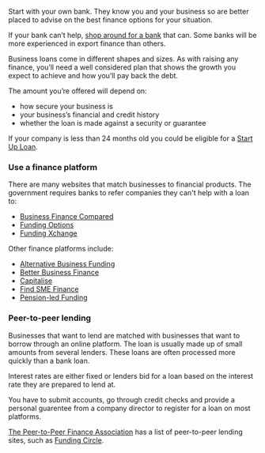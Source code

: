 Start with your own bank. They know you and your business so are better placed to advise on the best finance options for your situation. 

If your bank can&rsquo;t help, [shop around for a bank](http://www.businessbankinginsight.co.uk "Compare business banking products and services with Business Banking Insight's impartial rating system") that can. Some banks will be more experienced in export finance than others. 

Business loans come in different shapes and sizes. As with raising any finance, you&rsquo;ll need a well considered plan that shows the growth you expect to achieve and how you&rsquo;ll pay back the debt.

The amount you’re offered will depend on:

- how secure your business is
- your business’s financial and credit history
- whether the loan is made against a security or guarantee 

If your company is less than 24 months old you could be eligible for a [Start Up Loan](https://www.gov.uk/apply-start-up-loan "Apply for a Start Up Loan").

### Use a finance platform

There are many websites that match businesses to financial products. The government requires banks to refer companies they can't help with a loan to:

* [Business Finance Compared](https://www.businessfinancecompared.com/ "Business Finance Compared")
* [Funding Options](https://exporting.fundingoptions.com/ "Funding Options")
* [Funding Xchange](https://www.fundingxchange.co.uk/?affiliate=ukef "Funding Xchange")

Other finance platforms include:

* [Alternative Business Funding](https://www.alternativebusinessfunding.co.uk/ "Alternative Business Funding")
* [Better Business Finance](http://www.betterbusinessfinance.co.uk/ "Better Business Finance")
* [Capitalise](https://capitalise.com/partners/exporting-is-great "Capitalise")
* [Find SME Finance](http://www.findsmefinance.co.uk/ "Find SME Finance")
* [Pension-led Funding](https://www.pensionledfunding.com/ "Pension-led Funding")

### Peer-to-peer lending

Businesses that want to lend are matched with businesses that want to borrow through an online platform. The loan is usually made up of small amounts from several lenders. These loans are often processed more quickly than a bank loan.

Interest rates are either fixed or lenders bid for a loan based on the interest rate they are prepared to lend at.

You have to submit accounts, go through credit checks and provide a personal guarentee from a company director to register for a loan on most platforms.

[The Peer-to-Peer Finance Association](http://p2pfa.info/platforms/ "Peer-to-Peer Finance Association") has a list of peer-to-peer lending sites, such as [Funding Circle](https://www.fundingcircle.com/uk/businesses/ "Funding Circle").


